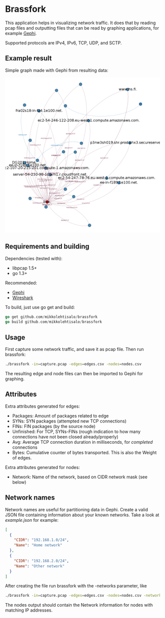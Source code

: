 Brassfork
=========

This application helps in visualizing network traffic. It does that by reading pcap files and outputting files that can be read by graphing applications, for example [Gephi](https://gephi.github.io/).

Supported protocols are IPv4, IPv6, TCP, UDP, and SCTP.

Example result
--------------

Simple graph made with Gephi from resulting data:

![Simple graph made with Gephi](example.png "Simple graph made with Gephi")

Requirements and building
------------

Dependencies (tested with):

* libpcap 1.5+
* go 1.3+

Recommended:

* [Gephi](https://gephi.github.io/)
* [Wireshark](https://www.wireshark.org/)

To build, just use go get and build:

```go
go get github.com/mikkolehtisalo/brassfork
go build github.com/mikkolehtisalo/brassfork
```

Usage
-----

First capture some network traffic, and save it as pcap file. Then run brassfork:

```sh
./brassfork -in=capture.pcap -edges=edges.csv -nodes=nodes.csv
```

The resulting edge and node files can then be imported to Gephi for graphing.

Attributes
----------

Extra attributes generated for edges:

* Packages: Amount of packages related to edge
* SYNs: SYN packages (attempted new TCP connections)
* FINs: FIN packages (by the source node)
* Unfinished: For TCP, SYNs-FINs (rough indication to how many connections have not been closed already/properly)
* Avg: Average TCP connection duration in milliseconds, for *completed* connections
* Bytes: Cumulative counter of bytes transported. This is also the Weight of edges.

Extra attributes generated for nodes:

* Network: Name of the network, based on CIDR network mask (see below)

Network names
-------------

Network names are useful for partitioning data in Gephi. Create a valid JSON file containing information about your known networks. Take a look at *example.json* for example:

```json
[
  {
    "CIDR": "192.168.1.0/24",
    "Name": "Home network"
  },
  {
    "CIDR": "192.168.2.0/24",
    "Name": "Other network"
  }
]
```

After creating the file run brassfork with the -networks parameter, like

```sh
./brassfork -in=capture.pcap -edges=edges.csv -nodes=nodes.csv -networks=example.json
```

The nodes output should contain the Network information for nodes with matching IP addresses.
